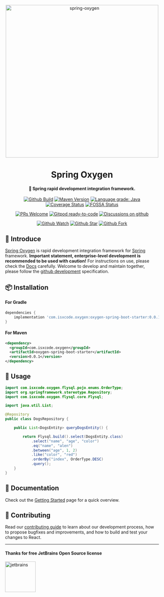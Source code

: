 <p align="center">
  <a href="https://github.com/isxcode/spring-oxygen">
    <img alt="spring-oxygen" width="500" src="https://gitee.com/isxcode/blogs-galaxy-images/raw/master/oxygen/oxygen.png">
  </a>
</p>

<h1 align="center">
    Spring Oxygen
</h1>

<h4 align="center">
    🦄 Spring rapid development integration framework.
</h4>

<div align="center">

[![Github Build](https://github.com/isxcode/spring-oxygen/workflows/build/badge.svg?branch=latest)](https://github.com/isxcode/spring-oxygen/actions?query=workflow%3Abuild)
[![Maven Version](https://img.shields.io/maven-central/v/com.isxcode.oxygen/oxygen-spring-boot-starter)](https://search.maven.org/artifact/com.isxcode.oxygen/oxygen-spring-boot-starter)
[![Language grade: Java](https://img.shields.io/lgtm/grade/java/g/isxcode/spring-oxygen.svg?logo=lgtm&logoWidth=18)](https://lgtm.com/projects/g/isxcode/spring-oxygen/context:java)
[![Coverage Status](https://coveralls.io/repos/github/isxcode/spring-oxygen/badge.svg?branch=latest)](https://coveralls.io/github/isxcode/spring-oxygen?branch=latest)
[![FOSSA Status](https://app.fossa.com/api/projects/git%2Bgithub.com%2Fisxcode%2Fspring-oxygen.svg?type=shield)](https://app.fossa.com/projects/git%2Bgithub.com%2Fisxcode%2Fspring-oxygen?ref=badge_shield)

</div>

<div align="center">

[![PRs Welcome](https://img.shields.io/badge/PRs-welcome-brightgreen.svg)](https://github.com/isxcode/spring-oxygen/blob/main/CONTRIBUTING.md)
[![Gitpod ready-to-code](https://img.shields.io/badge/Gitpod-ready--to--code-blue?logo=gitpod)](https://gitpod.io/#https://github.com/isxcode/spring-oxygen)
[![Discussions on github](https://img.shields.io/badge/Discussions-on%20github-blueviolet)](https://github.com/isxcode/spring-oxygen/discussions)

</div>

<div align="center">

[![Github Watch](https://img.shields.io/github/watchers/isxcode/spring-oxygen?style=social)](https://github.com/isxcode/spring-oxygen/watchers)
[![Github Star](https://img.shields.io/github/stars/isxcode/spring-oxygen?style=social)](https://github.com/isxcode/spring-oxygen/stargazers)
[![Github Fork](https://img.shields.io/github/forks/isxcode/spring-oxygen?style=social)](https://github.com/isxcode/spring-oxygen/network/members)

</div>


## 🐣 Introduce

[Spring Oxygen](https://github.com/isxcode/spring-oxygen) is rapid development integration framework for [Spring](https://spring.io/) framework.
**Important statement, enterprise-level development is recommended to be used with caution!**
For instructions on use, please check the [Docs](https://spring-oxygen.isxcode.com) carefully.
Welcome to develop and maintain together, please follow the [github development](https://github.com/isxcode/spring-oxygen/blob/latest/CONTRIBUTING.md) specification.

## 📦 Installation

#### For Gradle

```groovy
dependencies {
    implementation 'com.isxcode.oxygen:oxygen-spring-boot-starter:0.0.1'
}
```

#### For Maven

```xml
<dependency>
  <groupId>com.isxcode.oxygen</groupId>
  <artifactId>oxygen-spring-boot-starter</artifactId>
  <version>0.0.1</version>
</dependency>
```

## 🔨 Usage

```java
import com.isxcode.oxygen.flysql.pojo.enums.OrderType;
import org.springframework.stereotype.Repository;
import com.isxcode.oxygen.flysql.core.Flysql;

import java.util.List;

@Repository
public class DogsRepository {

    public List<DogsEntity> queryDogsEntity() {

        return Flysql.build().select(DogsEntity.class)
            .select("name", "age", "color")
            .eq("name", "alen")
            .between("age", 1, 2)
            .like("color", "red")
            .orderBy("index", OrderType.DESC)
            .query();
    }
}
```

## 📒 Documentation

Check out the [Getting Started](https://spring-oxygen.isxcode.com) page for a quick overview.

##  👏 Contributing

Read our [contributing guide](https://github.com/isxcode/spring-oxygen/blob/main/CONTRIBUTING.md) to learn about our development process, how to propose bugfixes and improvements, and how to build and test your changes to React.

***

#### Thanks for free JetBrains Open Source license

<a href="https://www.jetbrains.com/?from=spring-oxygen" target="_blank" style="border-bottom: none !important">
    <img src="https://gitee.com/isxcode/blogs-galaxy-images/raw/master/jetbrains/jetbrains-3.png" height="100" alt="jetbrains"/>
</a>
